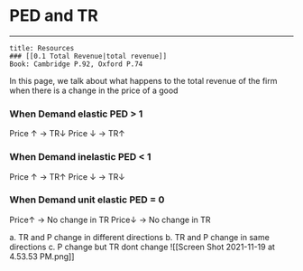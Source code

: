 # PED and TR
---
```ad-info
title: Resources
### [[0.1 Total Revenue|total revenue]]
Book: Cambridge P.92, Oxford P.74
```
In this page, we talk about what happens to the total revenue of the firm when there is a change in the price of a good

### When Demand elastic PED > 1
Price ↑ -> TR↓
Price ↓ -> TR↑

### When Demand inelastic PED < 1
Price ↑ -> TR↑
Price ↓ -> TR↓

### When Demand unit elastic PED = 0
Price↑ -> No change in TR
Price↓ -> No change in TR

a. TR and P change in different directions
b. TR and P change in same directions
c. P change but TR dont change
![[Screen Shot 2021-11-19 at 4.53.53 PM.png]]
